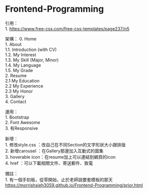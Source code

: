 # Frontend-Programming
    
引用：   
	1. https://www.free-css.com/free-css-templates/page237/n5    

架構：
	0. Home    
	1. About   
		1.1. Introduction (with CV)   
		1.2. My Interest    
		1.3. My Skill (Major, Minor)    
		1.4. My Language    
		1.5. My Grade   
	2. Resume    
		2.1 My Education    
		2.2 My Experience   
		2.3 My Honor    
	3. Gallery   
	4. Contact   

運用：   
	1. Bootstrap   
	2. Font Awesome    
	3. 有Responsive   

新增：   
	1. 修改style.css ：改自己在不同Section的文字形狀大小跟排版    
	2. 新增carousel  ：在Gallery那邊加入互動式的圖集   
	3. hoverable icon：在resume加上可以連結到網頁的icon    
	4. href          ：可以下載相關文件、寄送郵件、致電   

備註：   
	1. 有一個手刻板，從零開始，止於老師說要套模板的那天    
		https://morrishsieh3059.github.io/Frontend-Programming/prior.html   
